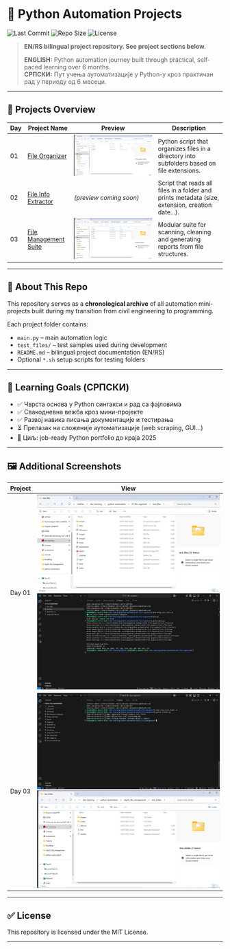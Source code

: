 # 🐍 Python Automation Projects

![Last Commit](https://img.shields.io/github/last-commit/jolepavlovic/python-automation?style=flat-square)
![Repo Size](https://img.shields.io/github/repo-size/jolepavlovic/python-automation?style=flat-square)
![License](https://img.shields.io/github/license/jolepavlovic/python-automation?style=flat-square)

> **EN/RS bilingual project repository. See project sections below.**
>
> **ENGLISH:** Python automation journey built through practical, self-paced learning over 6 months.  
> **СРПСКИ:** Пут учења аутоматизације у Python-у кроз практичан рад у периоду од 6 месеци.

---

## 📂 Projects Overview

| Day | Project Name         | Preview                                 | Description |
|-----|----------------------|------------------------------------------|-------------|
| 01  | [File Organizer](./01-file-organizer) | ![preview](./assets/01-file-organizer%20-preview-1.png) | Python script that organizes files in a directory into subfolders based on file extensions. |
| 02  | [File Info Extractor](./day02_file_info) | *(preview coming soon)* | Script that reads all files in a folder and prints metadata (size, extension, creation date...). |
| 03  | [File Management Suite](./day03_file_management) | ![preview](./assets/day03-preview-1.png) | Modular suite for scanning, cleaning and generating reports from file structures. |

---

## 📌 About This Repo

This repository serves as a **chronological archive** of all automation mini-projects built during my transition from civil engineering to programming.

Each project folder contains:
- `main.py` – main automation logic
- `test_files/` – test samples used during development
- `README.md` – bilingual project documentation (EN/RS)
- Optional `*.sh` setup scripts for testing folders

---

## 🧠 Learning Goals (СРПСКИ)

- ✅ Чврста основа у Python синтакси и рад са фајловима
- ✅ Свакодневна вежба кроз мини-пројекте
- ✅ Развој навика писања документације и тестирања
- ⏳ Прелазак на сложеније аутоматизације (web scraping, GUI...)
- 🎯 Циљ: job-ready Python portfolio до краја 2025

---

## 🖼️ Additional Screenshots

| Project | View |
|--------|------|
| Day 01 | ![preview](./assets/01-file-organizer%20-preview-2.png) ![preview](./assets/01-file-organizer%20-preview-3.png) |
| Day 03 | ![preview](./assets/day03-preview-2.png) ![preview](./assets/day03-preview-3.png) |

---

## ✅ License

This repository is licensed under the MIT License.

---

